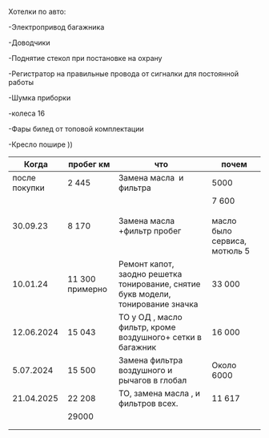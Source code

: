 Хотелки по авто:

-Электропривод багажника

-Доводчики

-Поднятие стекол при постановке на охрану

-Регистратор на правильные провода от сигналки для постоянной работы

-Шумка приборки

-колеса 16

-Фары билед от топовой комплектации

-Кресло пошире ))

  

| Когда         | пробег км       | что                                                                              | почем                                     |
| ------------- | --------------- | -------------------------------------------------------------------------------- | ----------------------------------------- |
| после покупки | 2 445           | Замена масла  и фильтра                                                          | 5000                                      |
| 30.09.23      | 8 170           | Замена масла +фильтр пробег                                                      | 7 600<br><br>масло было сервиса, мотюль 5 |
| 10.01.24      | 11 300 примерно | Ремонт капот, заодно решетка тонирование, снятие букв модели, тонирование значка | 33 000                                    |
| 12.06.2024    | 15 043          | ТО у ОД , масло фильтр, кроме воздушного+ сетки в багажник                       | 16 000                                    |
| 5.07.2024     | 15 500          | Замена фильтра воздушного и рычагов в глобал                                     | Около 6000                                |
| 21.04.2025    | 22 208          | ТО, замена масла , и фильтров всех.                                              | 11 617                                    |
|               | 29000           |                                                                                  |                                           |
|               |                 |                                                                                  |                                           |
|               |                 |                                                                                  |                                           |
